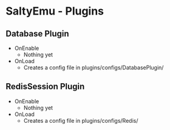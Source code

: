 # SaltyEmu - Plugins

## Database Plugin
* OnEnable
    * Nothing yet
* OnLoad
    * Creates a config file in plugins/configs/DatabasePlugin/

## RedisSession Plugin
* OnEnable
    * Nothing yet
* OnLoad
    * Creates a config file in plugins/configs/Redis/